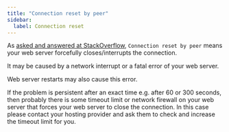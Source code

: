 ```yaml
---
title: "Connection reset by peer"
sidebar:
  label: Connection reset
---
```


As [asked and answered at StackOverflow](https://stackoverflow.com/questions/1434451/what-does-connection-reset-by-peer-mean),
`Connection reset by peer` means your web server forcefully closes/interrupts the connection.

It may be caused by a network interrupt or a fatal error of your web server.

Web server restarts may also cause this error.

If the problem is persistent after an exact time e.g. after 60 or 300 seconds, 
then probably there is some timeout limit or network firewall on your web server that forces your web server to close the connection. 
In this case please contact your hosting provider and ask them to check and increase the timeout limit for you.